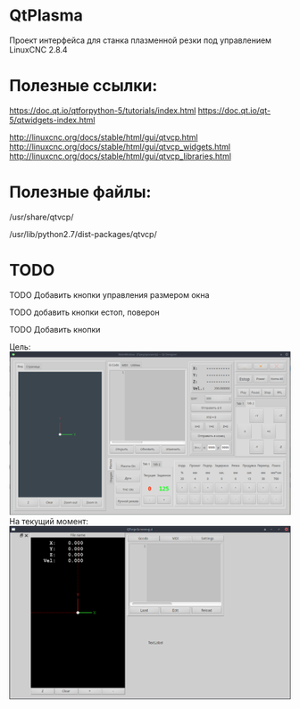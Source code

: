 # QtPlasma

Проект интерфейса для станка плазменной резки под управлением LinuxCNC 2.8.4

# Полезные ссылки:

https://doc.qt.io/qtforpython-5/tutorials/index.html
https://doc.qt.io/qt-5/qtwidgets-index.html

http://linuxcnc.org/docs/stable/html/gui/qtvcp.html
http://linuxcnc.org/docs/stable/html/gui/qtvcp_widgets.html
http://linuxcnc.org/docs/stable/html/gui/qtvcp_libraries.html

# Полезные файлы:

/usr/share/qtvcp/

/usr/lib/python2.7/dist-packages/qtvcp/

# TODO
TODO
Добавить кнопки управления размером окна

TODO
добавить кнопки естоп, поверон

TODO
Добавить кнопки 

Цель:
![Design.png](Plasma_QT%2FGUI%2FDesign.png)
На текущий момент:
![Status.png](Plasma_QT%2FGUI%2FStatus.png)